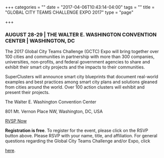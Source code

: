 +++
categories = ""
date = "2017-04-06T10:43:14-04:00"
tags = ""
title = "GLOBAL CITY TEAMS CHALLENGE EXPO 2017"
type = "page"

+++


### AUGUST 28-29 | THE WALTER E. WASHINGTON CONVENTION CENTER | WASHINGTON, DC

The 2017 Global City Teams Challenge (GCTC) Expo will bring together over 100 cities and communities in partnership with more than 300 companies, universities, non-profits, and federal government agencies to share and exhibit their smart city projects and the impacts to their communities.

SuperClusters will announce smart city blueprints that document real-world examples and best practices among smart city plans and solutions gleaned from cities around the world. Over 100 action clusters will exhibit and present their projects.



The Walter E. Washington Convention Center

801 Mt. Vernon Place NW, Washington, DC, USA

<a class="customBtn" href="mailto:GCTCExpo@energetics.com?subject=RSVP | 2017 Global City Teams Challenge (GCTC) Expo&amp;body=Please RSVP with your name, title, and affiliation.">RVSP Now</a>

**Registration is free**. To register for the event, please click on the RSVP button above. Please RSVP with your name, title, and affiliation. For general questions regarding the Global City Teams Challenge and/or Expo, click

<a href="mailto:sokwoo.rhee@nist.gov?subject=General question about the 2017 Global City Teams Challenge (GCTC) Expo">here</a>.
